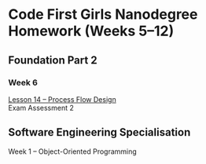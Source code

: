 # Code First Girls Nanodegree Homework (Weeks 5–12)
  
## Foundation Part 2

### Week 6
[Lesson 14 – Process Flow Design](https://github.com/robynfsj/robyn-homework/blob/main/lesson-14-homework.pdf)  
Exam Assessment 2

## Software Engineering Specialisation
Week 1 – Object-Oriented Programming
